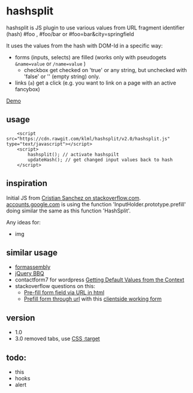 hashsplit
=========

hashsplit is JS plugin to use various values from URL fragment identifier (hash) #foo , #foo/bar or #foo=bar&amp;city=springfield

It uses the values from the hash with DOM-Id in a specific way:

* forms (inputs, selects) are filled (works only with pseudogets `&name=value` or `/name=value` )
  * checkbox get checked on 'true' or any string, but unchecked with 'false' or '' (empty string) only.
* links (`a`) get a click (e.g. you want to link on a page with an active fancybox)

[Demo](http://klml.github.com/hashsplit/)

## usage

```
    <script src="https://cdn.rawgit.com/klml/hashsplit/v2.0/hashsplit.js" type="text/javascript"></script>
    <script>
        hashsplit(); // activate hashspilt
        updateHash(); // get changed input values back to hash
    </script>
```

## inspiration

Initial JS from [Cristian Sanchez on stackoverflow.com](http://stackoverflow.com/questions/3729150/retrieve-specific-hash-tags-value-from-url). [accounts.google.com](https://accounts.google.com/SignUpWithoutGmail#FirstName=John&LastName=Doe&EmailAddress=example@example.com) is using the function 'InputHolder.prototype.prefill' doing similar the same as this function 'HashSplit'.

Any ideas for:
* img

## similar usage 

* [formassembly](http://help.formassembly.com/knowledgebase/articles/340353-prefill-through-the-url)
* [jQuery BBQ](http://benalman.com/projects/jquery-bbq-plugin/)
* contactform7 for wordpress [Getting Default Values from the Context](http://contactform7.com/getting-default-values-from-the-context/)
* stackoverflow questions on this:
  * [Pre-fill form field via URL in html](http://stackoverflow.com/questions/14070105/pre-fill-form-field-via-url-in-html)
  * [Prefill form through url](http://stackoverflow.com/questions/29047386/prefill-form-through-url) with this [clientside working form](http://tumblr.followd.co.nz/login.php?email=masterofcoins)

## version

* 1.0
* 3.0 removed tabs, use [CSS :target](//developer.mozilla.org/en-US/docs/Web/CSS/:target)

## todo:

* this
* hooks
* alert
